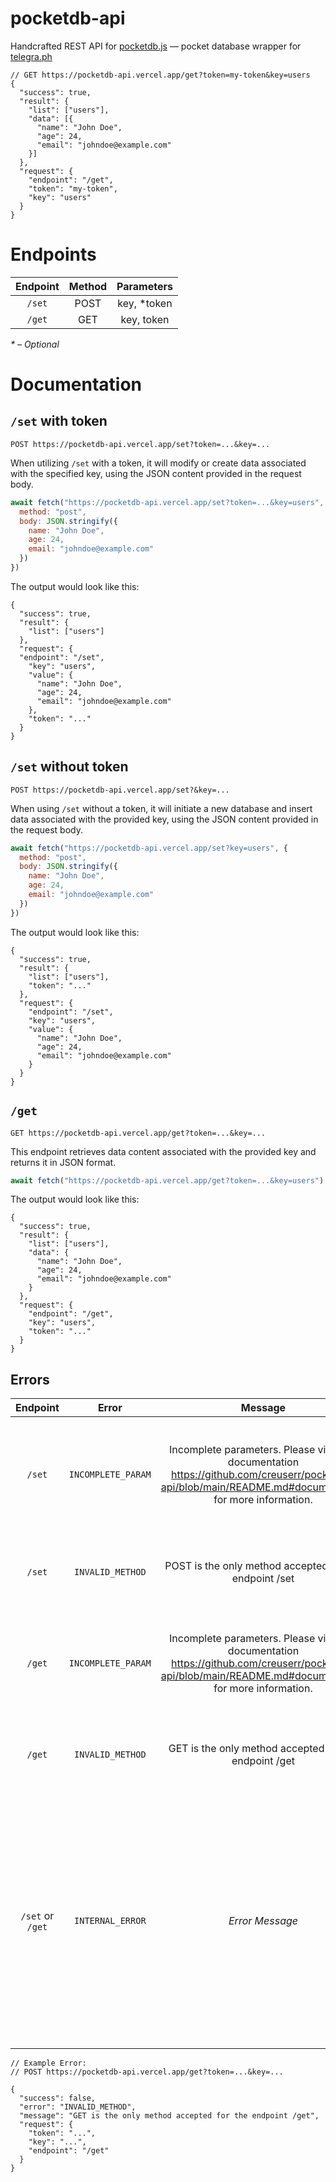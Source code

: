 # pocketdb-api

Handcrafted REST API for [pocketdb.js](https://gist.github.com/creuserr/a6b445c27ff248b3971c0a65bcd89a35) &mdash; pocket database wrapper for [telegra.ph](https://telegra.ph)

```json5
// GET https://pocketdb-api.vercel.app/get?token=my-token&key=users
{
  "success": true,
  "result": {
    "list": ["users"],
    "data": [{
      "name": "John Doe",
      "age": 24,
      "email": "johndoe@example.com"
    }]
  },
  "request": {
    "endpoint": "/get",
    "token": "my-token",
    "key": "users"
  }
}
```

# Endpoints
| Endpoint | Method | Parameters |
|:--------:|:------:|:----------:|
| `/set` | POST | key, &ast;token |
| `/get` | GET | key, token |

*&ast; &ndash; Optional*

# Documentation
## `/set` with token
```
POST https://pocketdb-api.vercel.app/set?token=...&key=...
```

When utilizing `/set` with a token, it will modify or create data associated with the specified key, using the JSON content provided in the request body.

```js
await fetch("https://pocketdb-api.vercel.app/set?token=...&key=users", {
  method: "post",
  body: JSON.stringify({
    name: "John Doe",
    age: 24,
    email: "johndoe@example.com"
  })
})
```

The output would look like this:
```json5
{
  "success": true,
  "result": {
    "list": ["users"]
  },
  "request": {
  "endpoint": "/set",
    "key": "users",
    "value": {
      "name": "John Doe",
      "age": 24,
      "email": "johndoe@example.com"
    },
    "token": "..."
  }
}
```

## `/set` without token
```
POST https://pocketdb-api.vercel.app/set?&key=...
```

When using `/set` without a token, it will initiate a new database and insert data associated with the provided key, using the JSON content provided in the request body.

```js
await fetch("https://pocketdb-api.vercel.app/set?key=users", {
  method: "post",
  body: JSON.stringify({
    name: "John Doe",
    age: 24,
    email: "johndoe@example.com"
  })
})
```

The output would look like this:
```json5
{
  "success": true,
  "result": {
    "list": ["users"],
    "token": "..."
  },
  "request": {
    "endpoint": "/set",
    "key": "users",
    "value": {
      "name": "John Doe",
      "age": 24,
      "email": "johndoe@example.com"
    }
  }
}
```

## `/get`
```
GET https://pocketdb-api.vercel.app/get?token=...&key=...
```

This endpoint retrieves data content associated with the provided key and returns it in JSON format.

```js
await fetch("https://pocketdb-api.vercel.app/get?token=...&key=users")
```

The output would look like this:
```json5
{
  "success": true,
  "result": {
    "list": ["users"],
    "data": {
      "name": "John Doe",
      "age": 24,
      "email": "johndoe@example.com"
    }
  },
  "request": {
    "endpoint": "/get",
    "key": "users",
    "token": "..."
  }
}
```

## Errors

| Endpoint | Error | Message | Cause |
|:--------:|:-----:|:-------:|:-----:|
| `/set` | `INCOMPLETE_PARAM` | Incomplete parameters. Please view the documentation https://github.com/creuserr/pocketdb-api/blob/main/README.md#documentation for more information. | The parameter `key` is required and is the only one that triggers this error. |
| `/set` | `INVALID_METHOD` | POST is the only method accepted for the endpoint /set | The endpoint `/set` only accepts the `POST` method. |
| `/get` | `INCOMPLETE_PARAM` | Incomplete parameters. Please view the documentation https://github.com/creuserr/pocketdb-api/blob/main/README.md#documentation for more information. | The parameters `key` and `token` are required. As well as the body as JSON. |
| `/get` | `INVALID_METHOD` | GET is the only method accepted for the endpoint /get | The endpoint `/get` only accepts the `GET` method. |
| `/set` or `/get` | `INTERNAL_ERROR` | *Error Message* | This error may vary depending on the raised error. Possible causes include invalid JSON, connection failure, database not found (token doesn't exist), or key not found. |

```json5
// Example Error:
// POST https://pocketdb-api.vercel.app/get?token=...&key=...

{
  "success": false,
  "error": "INVALID_METHOD",
  "message": "GET is the only method accepted for the endpoint /get",
  "request": {
    "token": "...",
    "key": "...",
    "endpoint": "/get"
  }
}
```
